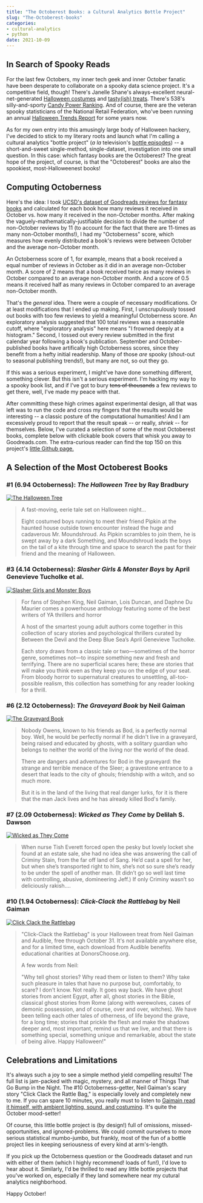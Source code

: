 ```yaml
---
title: "The Octoberest Books: a Cultural Analytics Bottle Project"
slug: "The-Octoberest-books"
categories: 
- cultural-analytics
- python
date: 2021-10-09
---
```


## In Search of Spooky Reads

For the last few Octobers, my inner tech geek and inner October fanatic have been desperate to collaborate on a spooky data science project.
It's a competitive field, though! There's Janelle Shane's always-excellent neural-net-generated [Halloween costumes](https://www.aiweirdness.com/halloween-costumes-by-the-neural-19-10-14/)
and [tasty(ish) treats](https://www.aiweirdness.com/easy-halloween-treats-generated-by-19-10-31/). There's 538's silly-and-sporty [Candy Power Ranking](https://fivethirtyeight.com/videos/the-ultimate-halloween-candy-power-ranking/).
And of course, there are the veteran spooky statisticians of the National Retail Federation, who've been running an annual [Halloween Trends Report](https://nrf.com/topics/holiday-and-seasonal-trends/halloween) for some years now.

As for my own entry into this amusingly large body of Halloween hackery, I've decided to stick to my literary roots and launch what I'm calling a cultural analytics "bottle project" (*a la* television's [bottle episodes](https://en.wikipedia.org/wiki/Bottle_episode)) --
a short-and-sweet single-method, single-dataset, investigation into one small question. In this case: which fantasy books are the Octoberest? The great hope of the project, of course, is that the "Octoberest" books are also the spookiest, most-Halloweenest books!

## Computing Octoberness

Here's the idea: I took [UCSD's dataset of Goodreads reviews for fantasy books](https://sites.google.com/eng.ucsd.edu/ucsdbookgraph/home) and calculated for each book how many reviews it received in October vs. how many it received in the non-October months.
After making the vaguely-mathematically-justifiable decision to divide the number of non-October reviews by 11 (to account for the fact that there are 11-times as many non-October months!), 
I had my "Octoberness" score, which measures how evenly distributed a book's reviews were between October and the average non-October month.

An Octoberness score of 1, for example, means that a book received a equal number of reviews in October as it did in an average non-October month.
A score of 2 means that a book received twice as many reviews in October compared to an average non-October month.
And a score of 0.5 means it received half as many reviews in October compared to an average non-October month.

That's the *general* idea. There were a couple of necessary modifications. Or at least modifications that I ended up making. First, I unscrupulously tossed out books with too few reviews to yield a meaningful Octoberness score. An exploratory analysis suggested that 100 total reviews was a reasonable cutoff, where "exploratory analysis" here means "I frowned deeply at a histogram." Second, I tossed out every review submitted in the first calendar year following a book's publication. September and October-published books have artifically high Octoberness scores, since they benefit from a hefty initial readership. Many of those _are_ spooky (shout-out to seasonal publishing trends!), but many are not, so out they go.

If this was a serious experiment, I might've have done something different, something clever.
But this isn't a serious experiment. I'm hacking my way to a spooky book list, and if I've got to bury ~~tens of thousands~~ a few reviews to get there, well, I've made my peace with that.

After committing these high crimes against experimental design, all that was left was to run the code and cross my fingers that the results would be interesting -- a classic 
posture of the computational humanities! And I am excessively proud to report that the result speak -- or really, *shriek* -- for themselves. Below, I've curated a selection of some of the most Octoberest books, complete below with clickable book covers that whisk you away to Goodreads.com. The extra-curious reader can find the top 150 on this project's [little Github page.](https://github.com/Codyvanzandt/Octoberest-Books)

## A Selection of the Most Octoberest Books

### #1 (6.94 Octoberness): *The Halloween Tree* by Ray Bradbury 

[![The Halloween Tree](https://i.gr-assets.com/images/S/compressed.photo.goodreads.com/books/1320398641l/761381.jpg)](https://www.goodreads.com/book/show/761381.The_Halloween_Tree)

> A fast-moving, eerie tale set on Halloween night... 
> 
> Eight costumed boys running to meet their friend Pipkin at the haunted house outside town encounter instead the huge and cadaverous Mr. Moundshroud. As Pipkin scrambles to join them, he is swept away by a dark Something, and Moundshroud leads the boys on the tail of a kite through time and space to search the past for their friend and the meaning of Halloween.

### #3 (4.14 Octoberness): *Slasher Girls & Monster Boys* by April Genevieve Tucholke et al.

[![Slasher Girls and Monster Boys](https://i.gr-assets.com/images/S/compressed.photo.goodreads.com/books/1423855717l/19364719.jpg)](https://www.goodreads.com/book/show/19364719-slasher-girls-monster-boys)

> For fans of Stephen King, Neil Gaiman, Lois Duncan, and Daphne Du Maurier comes a powerhouse anthology featuring some of the best writers of YA thrillers and horror
> 
> A host of the smartest young adult authors come together in this collection of scary stories and psychological thrillers curated by Between the Devil and the Deep Blue Sea’s April Genevieve Tucholke.
>
>  Each story draws from a classic tale or two—sometimes of the horror genre, sometimes not—to inspire something new and fresh and terrifying. There are no superficial scares here; these are stories that will make you think even as they keep you on the edge of your seat. From bloody horror to supernatural creatures to unsettling, all-too-possible realism, this collection has something for any reader looking for a thrill.

### #6 (2.12 Octoberness): *The Graveyard Book* by Neil Gaiman 

[![The Graveyard Book](https://i.gr-assets.com/images/S/compressed.photo.goodreads.com/books/1531295292l/2213661.jpg)](https://www.goodreads.com/book/show/2213661.The_Graveyard_Book)

> Nobody Owens, known to his friends as Bod, is a perfectly normal boy. Well, he would be perfectly normal if he didn't live in a graveyard, being raised and educated by ghosts, with a solitary guardian who belongs to neither the world of the living nor the world of the dead.
> 
> There are dangers and adventures for Bod in the graveyard: the strange and terrible menace of the Sleer; a gravestone entrance to a desert that leads to the city of ghouls; friendship with a witch, and so much more.
> 
> But it is in the land of the living that real danger lurks, for it is there that the man Jack lives and he has already killed Bod's family.

### #7 (2.09 Octoberness): *Wicked as They Come* by Delilah S. Dawson 

[![Wicked as They Come](https://i.gr-assets.com/images/S/compressed.photo.goodreads.com/books/1324921586l/12381722.jpg)](https://www.goodreads.com/book/show/12381722-wicked-as-they-come)

> When nurse Tish Everett forced open the pesky but lovely locket she found at an estate sale, she had no idea she was answering the call of Criminy Stain, from the far off land of Sang. He’d cast a spell for her, but when she’s transported right to him, she’s not so sure she’s ready to be under the spell of another man. (It didn’t go so well last time with controlling, abusive, domineering Jeff.) If only Criminy wasn’t so deliciously rakish….

### #10 (1.94 Octoberness): *Click-Clack the Rattlebag* by Neil Gaiman 

[![Click Clack the Rattlebag](https://i.gr-assets.com/images/S/compressed.photo.goodreads.com/books/1588204688l/53297922._SX318_.jpg)](https://www.goodreads.com/en/book/show/16109478-click-clack-the-rattlebag)

> "Click-Clack the Rattlebag" is your Halloween treat from Neil Gaiman and Audible, free through October 31. It's not available anywhere else, and for a limited time, each download from Audible benefits educational charities at DonorsChoose.org.
> 
> A few words from Neil: 
> 
> "Why tell ghost stories? Why read them or listen to them? Why take such pleasure in tales that have no purpose but, comfortably, to scare?
I don't know. Not really. It goes way back. We have ghost stories from ancient Egypt, after all, ghost stories in the Bible, classical ghost stories from Rome (along with werewolves, cases of demonic possession, and of course, over and over, witches). We have been telling each other tales of otherness, of life beyond the grave, for a long time; stories that prickle the flesh and make the shadows deeper and, most important, remind us that we live, and that there is something special, something unique and remarkable, about the state of being alive. Happy Halloween!"


## Celebrations and Limitations

It's always such a joy to see a simple method yield compelling results! The full list is jam-packed with magic, mystery, and all manner of Things That Go Bump in the Night. The #10 Octoberness-getter, Neil Gaiman's scary story "Click Clack the Rattle Bag," is especially lovely and completely new to me. If you can spare 10 minutes, you really must to listen to [Gaimain read it himself, with ambient lighting, sound, and costuming](https://www.youtube.com/watch?v=imLja6Emezo). It's quite the October mood-setter!

Of course, this little bottle project is (by design!) full of omissions, missed-opportunities, and ignored-problems. We could commit ourselves to more serious statistical mumbo-jumbo, but frankly, most of the fun of a bottle project lies in keeping seriousness of every kind at arm's-length. 

If you pick up the Octoberness question or the Goodreads dataset and run with either of them (which I highly recommend! loads of fun!), I'd love to hear about it. Similarly, I'd be thrilled to read any little bottle projects that you've worked on, especially if they land somewhere near my cutural analytics neighborhood. 

Happy October!
